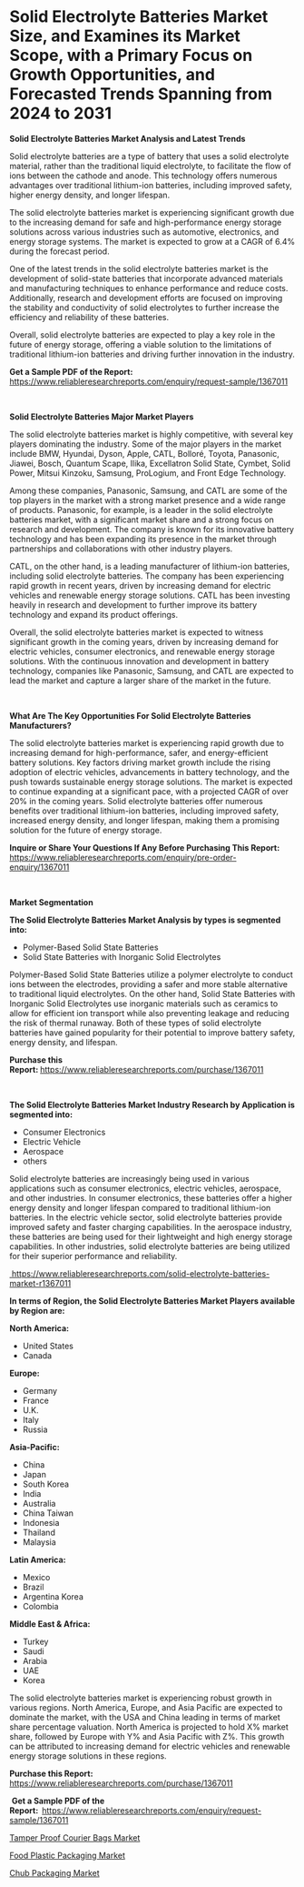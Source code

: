 <p><h1>Solid Electrolyte Batteries Market Size, and Examines its Market Scope, with a Primary Focus on Growth Opportunities, and Forecasted Trends Spanning from 2024 to 2031</h1></p><p><strong>Solid Electrolyte Batteries Market Analysis and Latest Trends</strong></p>
<p><p>Solid electrolyte batteries are a type of battery that uses a solid electrolyte material, rather than the traditional liquid electrolyte, to facilitate the flow of ions between the cathode and anode. This technology offers numerous advantages over traditional lithium-ion batteries, including improved safety, higher energy density, and longer lifespan.</p><p>The solid electrolyte batteries market is experiencing significant growth due to the increasing demand for safe and high-performance energy storage solutions across various industries such as automotive, electronics, and energy storage systems. The market is expected to grow at a CAGR of 6.4% during the forecast period.</p><p>One of the latest trends in the solid electrolyte batteries market is the development of solid-state batteries that incorporate advanced materials and manufacturing techniques to enhance performance and reduce costs. Additionally, research and development efforts are focused on improving the stability and conductivity of solid electrolytes to further increase the efficiency and reliability of these batteries.</p><p>Overall, solid electrolyte batteries are expected to play a key role in the future of energy storage, offering a viable solution to the limitations of traditional lithium-ion batteries and driving further innovation in the industry.</p></p>
<p><strong>Get a Sample PDF of the Report:&nbsp;</strong> <a href="https://www.reliableresearchreports.com/enquiry/request-sample/1367011">https://www.reliableresearchreports.com/enquiry/request-sample/1367011</a></p>
<p>&nbsp;</p>
<p><strong>Solid Electrolyte Batteries Major Market Players</strong></p>
<p><p>The solid electrolyte batteries market is highly competitive, with several key players dominating the industry. Some of the major players in the market include BMW, Hyundai, Dyson, Apple, CATL, Bolloré, Toyota, Panasonic, Jiawei, Bosch, Quantum Scape, Ilika, Excellatron Solid State, Cymbet, Solid Power, Mitsui Kinzoku, Samsung, ProLogium, and Front Edge Technology.</p><p>Among these companies, Panasonic, Samsung, and CATL are some of the top players in the market with a strong market presence and a wide range of products. Panasonic, for example, is a leader in the solid electrolyte batteries market, with a significant market share and a strong focus on research and development. The company is known for its innovative battery technology and has been expanding its presence in the market through partnerships and collaborations with other industry players.</p><p>CATL, on the other hand, is a leading manufacturer of lithium-ion batteries, including solid electrolyte batteries. The company has been experiencing rapid growth in recent years, driven by increasing demand for electric vehicles and renewable energy storage solutions. CATL has been investing heavily in research and development to further improve its battery technology and expand its product offerings.</p><p>Overall, the solid electrolyte batteries market is expected to witness significant growth in the coming years, driven by increasing demand for electric vehicles, consumer electronics, and renewable energy storage solutions. With the continuous innovation and development in battery technology, companies like Panasonic, Samsung, and CATL are expected to lead the market and capture a larger share of the market in the future.</p></p>
<p>&nbsp;</p>
<p><strong>What Are The Key Opportunities For Solid Electrolyte Batteries Manufacturers?</strong></p>
<p><p>The solid electrolyte batteries market is experiencing rapid growth due to increasing demand for high-performance, safer, and energy-efficient battery solutions. Key factors driving market growth include the rising adoption of electric vehicles, advancements in battery technology, and the push towards sustainable energy storage solutions. The market is expected to continue expanding at a significant pace, with a projected CAGR of over 20% in the coming years. Solid electrolyte batteries offer numerous benefits over traditional lithium-ion batteries, including improved safety, increased energy density, and longer lifespan, making them a promising solution for the future of energy storage.</p></p>
<p><strong>Inquire or Share Your Questions If Any Before Purchasing This Report:</strong> <a href="https://www.reliableresearchreports.com/enquiry/pre-order-enquiry/1367011">https://www.reliableresearchreports.com/enquiry/pre-order-enquiry/1367011</a></p>
<p>&nbsp;</p>
<p><strong>Market Segmentation</strong></p>
<p><strong>The Solid Electrolyte Batteries Market Analysis by types is segmented into:</strong></p>
<p><ul><li>Polymer-Based Solid State Batteries</li><li>Solid State Batteries with Inorganic Solid Electrolytes</li></ul></p>
<p><p>Polymer-Based Solid State Batteries utilize a polymer electrolyte to conduct ions between the electrodes, providing a safer and more stable alternative to traditional liquid electrolytes. On the other hand, Solid State Batteries with Inorganic Solid Electrolytes use inorganic materials such as ceramics to allow for efficient ion transport while also preventing leakage and reducing the risk of thermal runaway. Both of these types of solid electrolyte batteries have gained popularity for their potential to improve battery safety, energy density, and lifespan.</p></p>
<p><strong>Purchase this Report:&nbsp;</strong><a href="https://www.reliableresearchreports.com/purchase/1367011">https://www.reliableresearchreports.com/purchase/1367011</a></p>
<p>&nbsp;</p>
<p><strong>The Solid Electrolyte Batteries Market Industry Research by Application is segmented into:</strong></p>
<p><ul><li>Consumer Electronics</li><li>Electric Vehicle</li><li>Aerospace</li><li>others</li></ul></p>
<p><p>Solid electrolyte batteries are increasingly being used in various applications such as consumer electronics, electric vehicles, aerospace, and other industries. In consumer electronics, these batteries offer a higher energy density and longer lifespan compared to traditional lithium-ion batteries. In the electric vehicle sector, solid electrolyte batteries provide improved safety and faster charging capabilities. In the aerospace industry, these batteries are being used for their lightweight and high energy storage capabilities. In other industries, solid electrolyte batteries are being utilized for their superior performance and reliability.</p></p>
<p><a href="https://www.reliableresearchreports.com/solid-electrolyte-batteries-market-r1367011">&nbsp;https://www.reliableresearchreports.com/solid-electrolyte-batteries-market-r1367011</a></p>
<p><strong>In terms of Region, the Solid Electrolyte Batteries Market Players available by Region are:</strong></p>
<p>
    <p> <strong> North America: </strong>
        <ul>
            <li>United States</li>
            <li>Canada</li>
        </ul>
        </p> 
    <p> <strong> Europe: </strong>
        <ul>
            <li>Germany</li>
            <li>France</li>
            <li>U.K.</li>
            <li>Italy</li>
            <li>Russia</li>
        </ul>
        </p> 
    <p> <strong> Asia-Pacific: </strong>
        <ul>
            <li>China</li>
            <li>Japan</li>
            <li>South Korea</li>
            <li>India</li>
            <li>Australia</li>
            <li>China Taiwan</li>
            <li>Indonesia</li>
            <li>Thailand</li>
            <li>Malaysia</li>
        </ul>
        </p> 
    <p> <strong> Latin America: </strong>
        <ul>
            <li>Mexico</li>
            <li>Brazil</li>
            <li>Argentina Korea</li>
            <li>Colombia</li>
        </ul>
        </p> 
    <p> <strong> Middle East & Africa: </strong>
        <ul>
            <li>Turkey</li>
            <li>Saudi</li>
            <li>Arabia</li>
            <li>UAE</li>
            <li>Korea</li>
        </ul>
    </p>
    </p>
<p><p>The solid electrolyte batteries market is experiencing robust growth in various regions. North America, Europe, and Asia Pacific are expected to dominate the market, with the USA and China leading in terms of market share percentage valuation. North America is projected to hold X% market share, followed by Europe with Y% and Asia Pacific with Z%. This growth can be attributed to increasing demand for electric vehicles and renewable energy storage solutions in these regions.</p></p>
<p><strong>Purchase this Report: </strong><a href="https://www.reliableresearchreports.com/purchase/1367011">https://www.reliableresearchreports.com/purchase/1367011</a></p>
<p>&nbsp;<strong>Get a Sample PDF of the Report:&nbsp;&nbsp;</strong><a href="https://www.reliableresearchreports.com/enquiry/request-sample/1367011">https://www.reliableresearchreports.com/enquiry/request-sample/1367011</a></p>
<p><strong></strong></p>
<p><p><a href="https://github.com/ernidarwin455/Market-Research-Report-List-1/blob/main/tamper-proof-courier-bags-market.md">Tamper Proof Courier Bags Market</a></p><p><a href="https://github.com/ChiragRp1/Market-Research-Report-List-5/blob/main/food-plastic-packaging-market.md">Food Plastic Packaging Market</a></p><p><a href="https://github.com/rakibtthstu9900/Market-Research-Report-List-1/blob/main/chub-packaging-market.md">Chub Packaging Market</a></p></p>